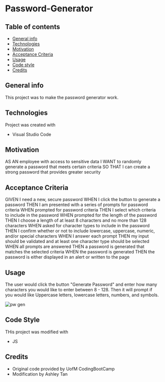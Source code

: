 # Password-Generator

## Table of contents
* [General info](#general-info)
* [Technologies](#technologies)
* [Motivation](#motivation)
* [Acceptance Criteria](#acceptance-criteria)
* [Usage](#usage)
* [Code style](#code-style)
* [Credits](#credits)

## General info
This project was to make the password generator work. 

## Technologies 
Project was created with
* Visual Studio Code

## Motivation
AS AN employee with access to sensitive data
I WANT to randomly generate a password that meets certain criteria
SO THAT I can create a strong password that provides greater security

## Acceptance Criteria
GIVEN I need a new, secure password
WHEN I click the button to generate a password
THEN I am presented with a series of prompts for password criteria
WHEN prompted for password criteria
THEN I select which criteria to include in the password
WHEN prompted for the length of the password
THEN I choose a length of at least 8 characters and no more than 128 characters
WHEN asked for character types to include in the password
THEN I confirm whether or not to include lowercase, uppercase, numeric, and/or special characters
WHEN I answer each prompt
THEN my input should be validated and at least one character type should be selected
WHEN all prompts are answered
THEN a password is generated that matches the selected criteria
WHEN the password is generated
THEN the password is either displayed in an alert or written to the page


## Usage
The user would click the button "Generate Password" and enter how many characters you would like to enter between 8 - 128. Then it will prompt if you would like Uppercase letters, lowercase letters, numbers, and symbols. 

![pw gen](https://github.com/atan39/Password-Generator/assets/126987766/cc4f8905-e8ef-4ec7-bec0-3db0a967b4dd)

## Code Style
THis project was modified with
* JS

## Credits
* Original code provided by UofM CodingBootCamp
* Modification by Ashley Tan
